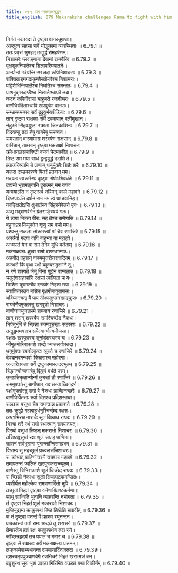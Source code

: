 ```yaml
---
title: ०७९ राम-मकराक्षयुद्धम्
title_english: 079 Makaraksha challenges Rama to fight with him

---
```

<div class="audioEmbed"  caption="श्रीराम-हरिसीताराममूर्ति-घनपाठिभ्यां वचनम्" src="https://archive.org/download/Ramayana-recitation-Sriram-harisItArAmamUrti-Ghanapaati-v2/Kanda_6/Kanda_6_YK-079-Makaraksha_challenges_Rama_to_fight_with_him_0.mp3"></div>

निर्गतं मकाराक्षं ते दृष्ट्वा वानरयूथपाः।  
आप्लुत्य सहसा सर्वे योद्धुकामा व्यवस्थिताः ॥ 6.79.1 ॥   
ततः प्रवृत्तं सुमहत् तद्युद्धं रोमहर्षणम्।  
निशाचरैः प्लवङ्गानां देवानां दानवैरिव ॥ 6.79.2 ॥   
वृक्षशूलनिपातैश्च शिलापरिघपातनैः।  
अन्योन्यं मर्दयन्ति स्म तदा कपिनिशाचराः ॥ 6.79.3 ॥   
शक्तिखड्गगदाकुन्तैस्तोमरैश्च निशाचराः।  
पट्टिशैर्भिन्दिपालैश्च निर्घातैश्च समन्ततः ॥ 6.79.4 ॥   
पाशमुद्गरदण्डैश्च निखातैश्चापरे तदा।  
कदनं कपिवीराणां चक्रुस्ते रजनीचराः ॥ 6.79.5 ॥   
बाणौघैरर्दिताश्चापि खरपुत्रेण वानराः।  
सम्भ्रान्तमनसः सर्वे दुद्रुवुर्भयपीडिताः ॥ 6.79.6 ॥   
तान् दृष्ट्वा राक्षसाः सर्वे द्रवमाणान् वलीमुखान्।  
नेदुस्ते सिंहवद्धृष्टा राक्षसा जितकाशिनः ॥ 6.79.7 ॥   
विद्रवत्सु तदा तेषु वानरेषु समन्ततः।  
रामस्तान् वारयामास शरवर्षेण राक्षसान् ॥ 6.79.8 ॥   
वारितान् राक्षसान् दृष्ट्वा मकराक्षो निशाचरः।  
क्रोधानलसमाविष्टो वचनं चेदमब्रवीत् ॥ 6.79.9 ॥   
तिष्ठ राम मया सार्धं द्वन्द्वयुद्धं ददामि ते।  
त्याजयिष्यामि ते प्राणान् धनुर्मुक्तैः शितैः शरैः ॥ 6.79.10 ॥   
यत्तदा दण्डकारण्ये पितरं हतवान् मम।  
मदग्रतः स्वकर्मस्थं दृष्ट्वा रोषोऽभिवर्धते ॥ 6.79.11 ॥   
दह्यन्ते भृशमङ्गानि दुरात्मन् मम राघव।  
यन्मयाऽसि न दृष्टस्त्वं तस्मिन् काले महावने ॥ 6.79.12 ॥   
दिष्ट्याऽसि दर्शनं राम मम त्वं प्राप्तवानिह।  
काङ्क्षितोऽसि क्षुधार्तस्य सिंहस्येवेतरो मृगः ॥ 6.79.13 ॥   
अद्य मद्बाणवेगेन प्रेतराङ्विषयं गतः।  
ये त्वया निहता वीराः सह तैश्च समेष्यसि ॥ 6.79.14 ॥   
बहुनाऽत्र किमुक्तेन शृणु राम वचो मम।  
पश्यन्तु सकला लोकास्त्वां मां चैव रणाजिरे ॥ 6.79.15 ॥   
अस्त्रैर्वा गदया वापि बाहुभ्यां वा महाहवे।  
अभ्यस्तं येन वा राम तेनैव युधि वर्तताम् ॥ 6.79.16 ॥   
मकराक्षवचः क्षुत्वा रामो दशरथात्मजः।  
अब्रवीत् प्रहसन् वाक्यमुत्तरोत्तरवादिनम् ॥ 6.79.17 ॥   
कत्थसे किं वृथा रक्षो बहून्यसदृशानि तु।  
न रणे शक्यते जेतुं विना युद्धेन वाग्बलात् ॥ 6.79.18 ॥   
चतुर्दशसहस्राणि रक्षसां त्वत्पिता च यः।  
त्रिशिरा दूषणश्चैव दण्डके निहता मया ॥ 6.79.19 ॥   
स्वाशितास्तव मांसेन गृध्रगोमायुवायसाः।  
भविष्यन्त्यद्य वै पाप तीक्ष्णतुण्डनखाङ्कुराः ॥ 6.79.20 ॥   
राघवेणैवमुक्तस्तु खरपुत्रो निशाचरः।  
बाणौघानमुचत्तस्मै राघवाय रणाजिरे ॥ 6.79.21 ॥   
तान् शरान् शरवर्षेण रामश्चिच्छेद नैकधा।  
निपेतुर्भुवि ते च्छिन्ना रुक्मपुङ्खाः सहस्रशः ॥ 6.79.22 ॥   
तद्युद्धमभवत्तत्र समेत्यान्योन्यमोजसा।  
रक्षसः खरपुत्रस्य सूनोर्दशरथस्य च ॥ 6.79.23 ॥   
जीमूतयोरिवाकाशे शब्दो ज्यातलयोस्तदा।  
धनुर्मुक्तः स्वनोत्कृष्टः श्रूयते च रणाजिरे ॥ 6.79.24 ॥   
देवदानवगन्धर्वाः किन्नराश्च महोरगाः।  
अन्तरिक्षगताः सर्वे द्रष्टुकामास्तदद्भुतम् ॥ 6.79.25 ॥   
विद्धमन्योन्यगात्रेषु द्विगुणं वर्धते परम्।  
कृतप्रतिकृतान्योन्यं कुरुतां तौ रणाजिरे ॥ 6.79.26 ॥   
राममुक्तांस्तु बाणौघान् राक्षसस्त्वच्छिनद्रणे।  
रक्षोमुक्तांस्तु रामो वै नैकधा प्राच्छिनच्छरैः ॥ 6.79.27 ॥   
बाणौघैर्वितताः सर्वा दिशश्च प्रदिशस्तथा।  
सञ्छन्ना वसुधा चैव समन्तान्न प्रकाशते ॥ 6.79.28 ॥   
ततः क्रुद्धो महाबाहुर्धनुश्चिच्छेद रक्षसः।  
अष्टाभिरथ नाराचैः सूतं विव्याध राघवः ॥ 6.79.29 ॥   
भित्त्वा शरै रथं रामो रथाश्वान् समपातयत्।  
विरथो वसुधां तिष्ठन् मकराक्षो निशाचरः ॥ 6.79.30 ॥   
तत्तिष्ठद्वसुधां रक्षः शूलं जग्राह पाणिना।  
त्रासनं सर्वभूतानां युगान्ताग्निसमप्रभम् ॥ 6.79.31 ॥   
विभ्राम्य तु महच्छूलं प्रज्वलत्तन्निशाचरः।  
स क्रोधात् प्राहिणोत्तस्मै राघवाय महाहवे ॥ 6.79.32 ॥   
तमापतन्तं ज्वलितं खरपुत्रकराच्च्युतम्।  
बाणैस्तु त्रिभिराकाशे शूलं चिच्छेद राघवः ॥ 6.79.33 ॥   
स च्छिन्नो नैकाधा शूलो दिव्यहाटकमण्डितः।  
व्यशीर्यत महोल्केव रामबाणार्दितो भुवि ॥ 6.79.34 ॥   
तच्छूलं निहतं दृष्ट्वा रामेणाक्लिष्टकर्मणा।  
साधु साध्विति भूतानि व्याहरन्ति नभोगता ॥ 6.79.35 ॥   
तं दृष्ट्वा निहतं शूलं मकाराक्षो निशाचरः।  
मुष्टिमुद्यम्य काकुत्स्थं तिष्ठ तिष्ठेति चाब्रवीत् ॥ 6.79.36 ॥   
स तं दृष्ट्वा पतन्तं वै प्रहस्य रघुनन्दनः।  
पावकास्त्रं ततो रामः सन्दधे तु शरासने ॥ 6.79.37 ॥   
तेनास्त्रेण हतं रक्षः काकुत्स्थेन तदा रणे।  
सञ्छिन्नहृदयं तत्र पपात च ममार च ॥ 6.79.38 ॥   
दृष्ट्वा ते राक्षसाः सर्वे मकराक्षस्य पातनम्।  
लङ्कामेवाभ्यधावन्त रामबाणार्दितास्तदा ॥ 6.79.39 ॥   
दशरथनृपपुत्रबाणवेगै रजनिचरं निहतं खरात्मजं तम्।  
ददृशुरथ सुरा भृशं प्रहृष्टा गिरिमिव वज्रहतं यथा विकीर्णम् ॥ 6.79.40 ॥   